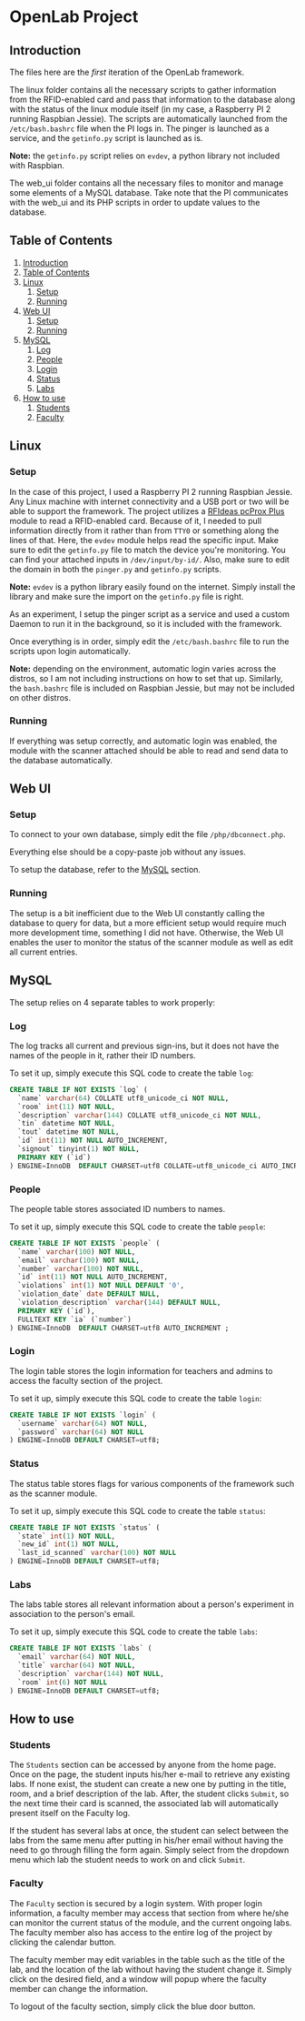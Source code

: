 # OpenLab Project

## Introduction

The files here are the _first_ iteration of the OpenLab framework.

The linux folder contains all the necessary scripts to gather information from the RFID-enabled card and pass that information to the database along with the status of the linux module itself (in my case, a Raspberry PI 2 running Raspbian Jessie). The scripts are automatically launched from the `/etc/bash.bashrc` file when the PI logs in. The pinger is launched as a service, and the `getinfo.py` script is launched as is.

**Note:** the `getinfo.py` script relies on `evdev`, a python library not included with Raspbian.

The web_ui folder contains all the necessary files to monitor and manage some elements of a MySQL database. Take note that the PI communicates with the web_ui and its PHP scripts in order to update values to the database.

## Table of Contents

1. [Introduction](https://github.com/ivanscode/openlab#introduction)
2. [Table of Contents](https://github.com/ivanscode/openlab#table-of-contents)
3. [Linux](https://github.com/ivanscode/openlab#linux)
    1. [Setup](https://github.com/ivanscode/openlab#setup)
    2. [Running](https://github.com/ivanscode/openlab#running)
4. [Web UI](https://github.com/ivanscode/openlab#web-ui)
    1. [Setup](https://github.com/ivanscode/openlab#setup-1)
    2. [Running](https://github.com/ivanscode/openlab#running-1)
5. [MySQL](https://github.com/ivanscode/openlab#mysql)
    1. [Log](https://github.com/ivanscode/openlab#log)
    2. [People](https://github.com/ivanscode/openlab#people)
    3. [Login](https://github.com/ivanscode/openlab#login)
    4. [Status](https://github.com/ivanscode/openlab#status)
    5. [Labs](https://github.com/ivanscode/openlab#labs)
6. [How to use](https://github.com/ivanscode/openlab#how-to-use)
    1. [Students](https://github.com/ivanscode/openlab#students)
    2. [Faculty](https://github.com/ivanscode/openlab#faculty)

## Linux
### Setup
In the case of this project, I used a Raspberry PI 2 running Raspbian Jessie. Any Linux machine with internet connectivity and a USB port or two will be able to support the framework. The project utilizes a [RFIdeas pcProx Plus](https://www.rfideas.com/products/readers/pcprox-plus-enroll) module to read a RFID-enabled card. Because of it, I needed to pull information directly from it rather than from `TTY0` or something along the lines of that. Here, the `evdev` module helps read the specific input. Make sure to edit the `getinfo.py` file to match the device you're monitoring. You can find your attached inputs in `/dev/input/by-id/`. Also, make sure to edit the domain in both the `pinger.py` and `getinfo.py` scripts.

**Note:** `evdev` is a python library easily found on the internet. Simply install the library and make sure the import on the `getinfo.py` file is right.

As an experiment, I setup the pinger script as a service and used a custom Daemon to run it in the background, so it is included with the framework.

Once everything is in order, simply edit the `/etc/bash.bashrc` file to run the scripts upon login automatically.

**Note:** depending on the environment, automatic login varies across the distros, so I am not including instructions on how to set that up. Similarly, the `bash.bashrc` file is included on Raspbian Jessie, but may not be included on other distros.

### Running
If everything was setup correctly, and automatic login was enabled, the module with the scanner attached should be able to read and send data to the database automatically.

## Web UI
### Setup
To connect to your own database, simply edit the file `/php/dbconnect.php`.

Everything else should be a copy-paste job without any issues.

To setup the database, refer to the [MySQL](https://github.com/ivanscode/openlab#mysql) section.

### Running
The setup is a bit inefficient due to the Web UI constantly calling the database to query for data, but a more efficient setup would require much more development time, something I did not have. Otherwise, the Web UI enables the user to monitor the status of the scanner module as well as edit all current entries.

## MySQL
The setup relies on 4 separate tables to work properly:

### Log
The log tracks all current and previous sign-ins, but it does not have the names of the people in it, rather their ID numbers.

To set it up, simply execute this SQL code to create the table `log`:
```SQL
CREATE TABLE IF NOT EXISTS `log` (
  `name` varchar(64) COLLATE utf8_unicode_ci NOT NULL,
  `room` int(11) NOT NULL,
  `description` varchar(144) COLLATE utf8_unicode_ci NOT NULL,
  `tin` datetime NOT NULL,
  `tout` datetime NOT NULL,
  `id` int(11) NOT NULL AUTO_INCREMENT,
  `signout` tinyint(1) NOT NULL,
  PRIMARY KEY (`id`)
) ENGINE=InnoDB  DEFAULT CHARSET=utf8 COLLATE=utf8_unicode_ci AUTO_INCREMENT ;
```
### People
The people table stores associated ID numbers to names.

To set it up, simply execute this SQL code to create the table `people`:
```SQL
CREATE TABLE IF NOT EXISTS `people` (
  `name` varchar(100) NOT NULL,
  `email` varchar(100) NOT NULL,
  `number` varchar(100) NOT NULL,
  `id` int(11) NOT NULL AUTO_INCREMENT,
  `violations` int(1) NOT NULL DEFAULT '0',
  `violation_date` date DEFAULT NULL,
  `violation_description` varchar(144) DEFAULT NULL,
  PRIMARY KEY (`id`),
  FULLTEXT KEY `ia` (`number`)
) ENGINE=InnoDB  DEFAULT CHARSET=utf8 AUTO_INCREMENT ;
```
### Login
The login table stores the login information for teachers and admins to access the faculty section of the project.

To set it up, simply execute this SQL code to create the table `login`:
```SQL
CREATE TABLE IF NOT EXISTS `login` (
  `username` varchar(64) NOT NULL,
  `password` varchar(64) NOT NULL
) ENGINE=InnoDB DEFAULT CHARSET=utf8;
```
### Status
The status table stores flags for various components of the framework such as the scanner module.

To set it up, simply execute this SQL code to create the table `status`:
```SQL
CREATE TABLE IF NOT EXISTS `status` (
  `state` int(1) NOT NULL,
  `new_id` int(1) NOT NULL,
  `last_id_scanned` varchar(100) NOT NULL
) ENGINE=InnoDB DEFAULT CHARSET=utf8;
```
### Labs
The labs table stores all relevant information about a person's experiment in association to the person's email.

To set it up, simply execute this SQL code to create the table `labs`:
```SQL
CREATE TABLE IF NOT EXISTS `labs` (
  `email` varchar(64) NOT NULL,
  `title` varchar(64) NOT NULL,
  `description` varchar(144) NOT NULL,
  `room` int(6) NOT NULL
) ENGINE=InnoDB DEFAULT CHARSET=utf8;
```
## How to use
### Students
The `Students` section can be accessed by anyone from the home page. Once on the page, the student inputs his/her e-mail to retrieve any existing labs. If none exist, the student can create a new one by putting in the title, room, and a brief description of the lab. After, the student clicks `Submit`, so the next time their card is scanned, the associated lab will automatically present itself on the Faculty log.

If the student has several labs at once, the student can select between the labs from the same menu after putting in his/her email without having the need to go through filling the form again. Simply select from the dropdown menu which lab the student needs to work on and click `Submit`.
### Faculty
The `Faculty` section is secured by a login system. With proper login information, a faculty member may access that section from where he/she can monitor the current status of the module, and the current ongoing labs. The faculty member also has access to the entire log of the project by clicking the calendar button.

The faculty member may edit variables in the table such as the title of the lab, and the location of the lab without having the student change it. Simply click on the desired field, and a window will popup where the faculty member can change the information.

To logout of the faculty section, simply click the blue door button.
